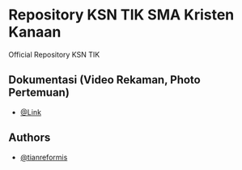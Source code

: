 # Repository KSN TIK SMA Kristen Kanaan
Official Repository KSN TIK

## Dokumentasi (Video Rekaman, Photo Pertemuan)
- [@Link](https://drive.google.com/drive/folders/1OP1k3PAXALWt87sUck-J7GCCjt2tIiP1?usp=sharing)

## Authors

- [@tianreformis](https://www.github.com/tianreformis)

